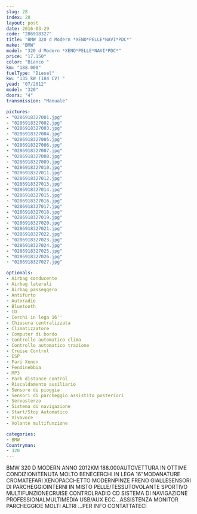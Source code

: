 ```yaml
---
slug: 28
index: 28
layout: post
date: 2016-03-29
code: "286918327"
title: "BMW 320 d Modern *XENO*PELLE*NAVI*PDC*"
make: "BMW"
model: "320 d Modern *XENO*PELLE*NAVI*PDC*"
price: "17.150"
color: "Bianco "
km: "188.000"
fuelType: "Diesel"
kw: "135 kW (184 CV) "
yead: "07/2012"
model: "320"
doors: "4"
transmission: "Manuale"

pictures:
- "0286918327001.jpg"
- "0286918327002.jpg"
- "0286918327003.jpg"
- "0286918327004.jpg"
- "0286918327005.jpg"
- "0286918327006.jpg"
- "0286918327007.jpg"
- "0286918327008.jpg"
- "0286918327009.jpg"
- "0286918327010.jpg"
- "0286918327011.jpg"
- "0286918327012.jpg"
- "0286918327013.jpg"
- "0286918327014.jpg"
- "0286918327015.jpg"
- "0286918327016.jpg"
- "0286918327017.jpg"
- "0286918327018.jpg"
- "0286918327019.jpg"
- "0286918327020.jpg"
- "0286918327021.jpg"
- "0286918327022.jpg"
- "0286918327023.jpg"
- "0286918327024.jpg"
- "0286918327025.jpg"
- "0286918327026.jpg"
- "0286918327027.jpg"

optionals:
- Airbag conducente
- Airbag laterali
- Airbag passeggero
- Antifurto
- Autoradio
- Bluetooth
- CD
- Cerchi in lega 16''
- Chiusura centralizzata
- Climatizzatore
- Computer di bordo
- Controllo automatico clima
- Controllo automatico trazione
- Cruise Control
- ESP
- Fari Xenon
- Fendinebbia
- MP3
- Park distance control
- Riscaldamento ausiliario
- Sensore di pioggia
- Sensori di parcheggio assistito posteriori
- Servosterzo
- Sistema di navigazione
- Start/Stop Automatico
- Vivavoce
- Volante multifunzione

categories:
- BMW
Countryman:
- 320
---
```

BMW 320 D MODERN ANNO 2012KM 188.000AUTOVETTURA IN OTTIME CONDIZIONITENUTA MOLTO BENECERCHI IN LEGA 16"MODANATURE CROMATEFARI XENOPACCHETTO MODERNPINZE FRENO GIALLESENSORI DI PARCHEGGIOINTERNI IN MISTO PELLE/TESSUTOVOLANTE SPORTIVO MULTIFUNZIONECRUISE CONTROLRADIO CD SISTEMA DI NAVIGAZIONE PROFESSIONALMULTIMEDIA USB/AUX ECC...ASSISTENZA MONITOR PARCHEGGIOE MOLTI ALTRI ...PER INFO CONTATTATECI